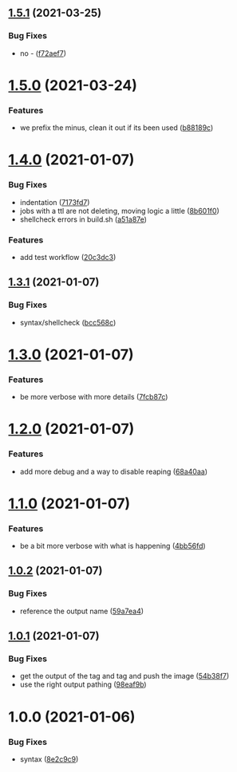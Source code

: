 ## [1.5.1](https://github.com/jurgenweber/k8s-job-reaper/compare/v1.5.0...v1.5.1) (2021-03-25)


### Bug Fixes

* no - ([f72aef7](https://github.com/jurgenweber/k8s-job-reaper/commit/f72aef760549ffcba6ee0f529b2a92211370f581))

# [1.5.0](https://github.com/jurgenweber/k8s-job-reaper/compare/v1.4.0...v1.5.0) (2021-03-24)


### Features

* we prefix the minus, clean it out if its been used ([b88189c](https://github.com/jurgenweber/k8s-job-reaper/commit/b88189c2d60f862c50cfb265f419279f82f01a7b))

# [1.4.0](https://github.com/jurgenweber/k8s-job-reaper/compare/v1.3.1...v1.4.0) (2021-01-07)


### Bug Fixes

* indentation ([7173fd7](https://github.com/jurgenweber/k8s-job-reaper/commit/7173fd725de3753637a3be0bc9c168d6ae130982))
* jobs with a ttl are not deleting, moving logic a little ([8b601f0](https://github.com/jurgenweber/k8s-job-reaper/commit/8b601f08ae248c26795c946dc652fbf146bd7140))
* shellcheck errors in build.sh ([a51a87e](https://github.com/jurgenweber/k8s-job-reaper/commit/a51a87ed4ee73e608225ee608080bce007e9e6e4))


### Features

* add test workflow ([20c3dc3](https://github.com/jurgenweber/k8s-job-reaper/commit/20c3dc3193f9353c9cd47e86ec9fe92a6798734a))

## [1.3.1](https://github.com/jurgenweber/k8s-job-reaper/compare/v1.3.0...v1.3.1) (2021-01-07)


### Bug Fixes

* syntax/shellcheck ([bcc568c](https://github.com/jurgenweber/k8s-job-reaper/commit/bcc568cbe3dc3e34bbac957421b01fa81085150c))

# [1.3.0](https://github.com/jurgenweber/k8s-job-reaper/compare/v1.2.0...v1.3.0) (2021-01-07)


### Features

* be more verbose with more details ([7fcb87c](https://github.com/jurgenweber/k8s-job-reaper/commit/7fcb87cae75314363d963bf6c5ab84f7bb354120))

# [1.2.0](https://github.com/jurgenweber/k8s-job-reaper/compare/v1.1.0...v1.2.0) (2021-01-07)


### Features

* add more debug and a way to disable reaping ([68a40aa](https://github.com/jurgenweber/k8s-job-reaper/commit/68a40aa3c6b87c171f666a72b8b562132a3356cd))

# [1.1.0](https://github.com/jurgenweber/k8s-job-reaper/compare/v1.0.2...v1.1.0) (2021-01-07)


### Features

* be a bit more verbose with what is happening ([4bb56fd](https://github.com/jurgenweber/k8s-job-reaper/commit/4bb56fdd313d8feb3534ac4d9bee52880792e9cd))

## [1.0.2](https://github.com/jurgenweber/k8s-job-reaper/compare/v1.0.1...v1.0.2) (2021-01-07)


### Bug Fixes

* reference the output name ([59a7ea4](https://github.com/jurgenweber/k8s-job-reaper/commit/59a7ea4a762692c0cc5e91923a711a8245f7e46d))

## [1.0.1](https://github.com/jurgenweber/k8s-job-reaper/compare/v1.0.0...v1.0.1) (2021-01-07)


### Bug Fixes

* get the output of the tag and tag and push the image ([54b38f7](https://github.com/jurgenweber/k8s-job-reaper/commit/54b38f78be5afbdb534ad59c20f3383435117fad))
* use the right output pathing ([98eaf9b](https://github.com/jurgenweber/k8s-job-reaper/commit/98eaf9b79b8ea082c6198d47f2df84658a60eadb))

# 1.0.0 (2021-01-06)


### Bug Fixes

* syntax ([8e2c9c9](https://github.com/jurgenweber/k8s-job-reaper/commit/8e2c9c97c143938ae1797b82b529a6e75a72e328))
